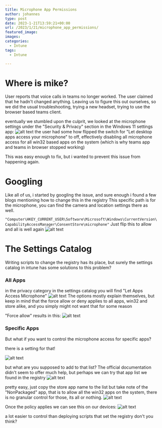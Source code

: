 ```yaml
---
title: Microphone App Permissions
author: johannes
type: post
date: 2023-1-21T13:59:21+00:00
url: /2023/1/21/microphone_app_permissions/
featured_image: 
images: 
categories:
  - Intune
tags:
  - Intune

---
```


# Where is mike?

User reports that voice calls in teams no longer worked.
The user claimed that he hadn't changed anything. Leaving us to figure this out ourselves, so we did the usual troubleshooting, trying a new headset, trying to use the browser based teams client.

eventually we stumbled upon the culprit, we looked at the microphone settings under the "Security & Privacy" section in the Windows 11 settings app:
![alt text](user_disabled_win32_micrphone.png "unmanaged, but the user had manually disabled the microphone permissions for win32 apps")
the user had some how flipped the switch for "Let desktop apps access your microphone" to off, effectively disabling all microphone access for all win32 based apps on the system (which is why teams app and teams in browser stopped working)

This was easy enough to fix, but i wanted to prevent this issue from happening again.

# Googling
Like all of us, i started by googling the issue, and sure enough i found a few blogs mentioning how to change this in the registry
This specific path is for the microphone, you can find the camera and location settings there as well.

`"Computer\HKEY_CURRENT_USER\Software\Microsoft\Windows\CurrentVersion\CapabilityAccessManager\ConsentStore\microphone"`
Just flip this to allow and all is well again
![alt text](registry_nonpackaged.png "Registry nonpackaged setting")

# The Settings Catalog
Writing scripts to change the registry has its place, but surely the settings catalog in intune has some solutions to this problem?
### All Apps


in the privacy category in the settings catalog you will find "Let Apps Access Microphone"
![alt text](settingscatalog_microphone_Access.png "All apps have the microphone permission force enabled")
The options mostly explain themselves, but keep in mind that the force allow or deny applies to all apps, win32 and store alike, and you simply might not want that for some reason

"Force allow" results in this:
![alt text](all_apps_forced.png "All apps have the microphone permission force enabled")


### Specific Apps
But what if you want to control the microphone access for specific apps?

there is a setting for that!

![alt text](settings_catalog_specificapps.png "consent for specific apps")

but what are you supposed to add to that list? The official documentation didn't seem to offer much help, but perhaps we can try that app list we found in the registry
![alt text](registry_apps.png "Registry consent store for microphone")

pretty easy, just copy the store app name to the list
but take note of the "NonPackaged" app, that is to allow all the win32 apps on the system, there is no granular control for those, its all or nothing.
![alt text](settings_catalog_win32_and_2storeapps_forceenable.png "settings catalog showing 3 apps that will be force allow the microphone")

Once the policy applies we can see this on our devices:
![alt text](some_apps_forced_allow.png "all win32 apps, and a few store apps force allowed")

a lot easier to control than deploying scripts that set the registry don't you think?
